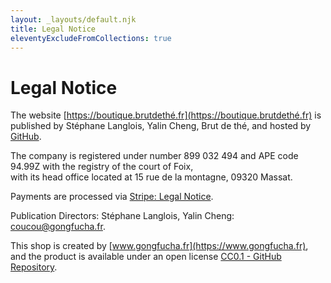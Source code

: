 ```yaml
---
layout: _layouts/default.njk  
title: Legal Notice
eleventyExcludeFromCollections: true
---
```


# Legal Notice

The website [https://boutique.brutdethé.fr](https://boutique.brutdethé.fr) is published by Stéphane Langlois, Yalin Cheng, Brut de thé, and hosted by [GitHub](https://github.com/about).

The company is registered under number 899 032 494 and APE code 94.99Z with the registry of the court of Foix,  
with its head office located at 15 rue de la montagne, 09320 Massat.

Payments are processed via [Stripe: Legal Notice](https://stripe.com/fr/legal/france-legal-notice).

Publication Directors: Stéphane Langlois, Yalin Cheng: [coucou@gongfucha.fr](mailto:&#99;&#111;&#117;&#99;&#111;&#117;&#64;&#103;&#111;&#110;&#103;&#102;&#117;&#99;&#104;&#97;&#46;&#102;&#114;).

This shop is created by [www.gongfucha.fr](https://www.gongfucha.fr), and the product is available under an open license [CC0.1 - GitHub Repository](https://raw.githubusercontent.com/brutdethe/boutique-11ty/refs/heads/main/LICENSE).